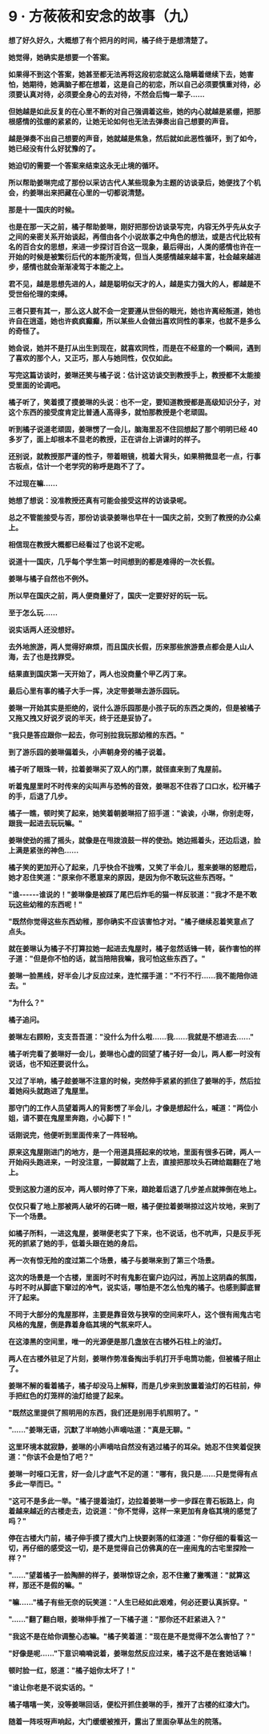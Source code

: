 <link rel="stylesheet" href="../../styles/text.css" />
<h1>9 · 方莜莜和安念的故事（九）</h1>

**想了好久好久，大概想了有个把月的时间，橘子终于是想清楚了。**

**她觉得，她确实是想要一个答案。**

**如果得不到这个答案，她甚至都无法再将这段初恋就这么隐瞒着继续下去，她害怕，她期待，她满脑子都在想着，这是自己的初恋，所以自己必须要慎重对待，必须要认真对待，必须要全身心的去对待，不然会后悔一辈子......**

**但她越是如此反复的在心里不断的对自己强调着这些，她的内心就越是紧绷，把那根感情的弦绷的紧紧的，让她无论如何也无法去弹奏出自己想要的声音。**

**越是弹奏不出自己想要的声音，她就越是焦急，然后就如此恶性循环，到了如今，她已经没有什么好犹豫的了。**

**她迫切的需要一个答案来结束这永无止境的循环。**

**所以帮助姜琳完成了那份以采访古代人某些现象为主题的访谈录后，她便找了个机会，约姜琳出来把藏在心里的一切都说清楚。**

**那是十一国庆的时候。**

**也是在那一天之前，橘子帮助姜琳，刚好把那份访谈录写完，内容无外乎先从女子之间的亲密关系开始谈起，再借由各个小说故事之中角色的想法，或是古代比较有名的百合女的思想，来进一步探讨百合这一现象，最后得出，人类的感情也许在一开始的时候是被繁衍后代的本能所凌驾，但当人类感情越来越丰富，社会越来越进步，感情也就会渐渐凌驾于本能之上。**

**君不见，越是思想先进的人，越是聪明似天才的人，越是实力强大的人，都越是不受世俗伦理的束缚。**

**三者只要有其一，那么这人就不会一定要遵从世俗的眼光，她也许离经叛道，她也许自在逍遥，她也许疯疯癫癫，所以某些人会做出喜欢同性的事来，也就不是多么的奇怪了。**

**她会说，她并不是打从出生到现在，就喜欢同性，而是在不经意的一个瞬间，遇到了喜欢的那个人，又正巧，那人与她同性，仅仅如此。**

**写完这篇访谈时，姜琳还笑与橘子说：估计这访谈交到教授手上，教授都不太能接受里面的论调吧。**

**橘子听了，笑着摸了摸姜琳的头说：也不一定，要知道教授都是高级知识分子，对这个东西的接受度肯定比普通人高得多，就怕那教授是个老顽固。**

**听到橘子说道老顽固，姜琳愣了一会儿，脑海里忍不住回想起了那个明明已经 40 多岁了，面上却根本不显老的教授，正在讲台上讲课时的样子。**

**还别说，就教授那严谨的性子，带着眼镜，梳着大背头，如果稍微显老一点，行事古板点，估计一个老学究的称呼是跑不了了。**

**不过现在嘛......**

**她想了想说：没准教授还真有可能会接受这样的访谈录呢。**

**总之不管能接受与否，那份访谈录姜琳也早在十一国庆之前，交到了教授的办公桌上。**

**相信现在教授大概都已经看过了也说不定呢。**

**说道十一国庆，几乎每个学生第一时间想到的都是难得的一次长假。**

**姜琳与橘子自然也不例外。**

**所以早在国庆之前，两人便商量好了，国庆一定要好好的玩一玩。**

**至于怎么玩......**

**说实话两人还没想好。**

**去外地旅游，两人觉得好麻烦，而且国庆长假，历来那些旅游景点都会是人山人海，去了也是找罪受。**

**结果直到国庆第一天开始了，两人也没商量个甲乙丙丁来。**

**最后心里有事的橘子大手一挥，决定带姜琳去游乐园玩。**

**姜琳一开始其实是拒绝的，说什么游乐园那是小孩子玩的东西之类的，但是被橘子又拖又拽又好说歹说的半天，终于还是妥协了。**

**"我只是答应跟你一起去，你可别拉我玩那幼稚的东西。"**

**到了游乐园的姜琳偏着头，小声朝身旁的橘子说着。**

**橘子听了眼珠一转，拉着姜琳买了双人的门票，就径直来到了鬼屋前。**

**听着鬼屋里时不时传来的尖叫声与恐怖的音效，姜琳忍不住吞了口口水，松开橘子的手，后退了几步。**

**橘子一瞧，顿时笑了起来，她笑着朝姜琳招了招手道："诶诶，小琳，你别走呀，跟我一起进去玩玩嘛。"**

**姜琳使劲的摇了摇头，就像是在甩拨浪鼓一样的使劲。她边摇着头，还边后退，脸上满是紧张的神色......**

**橘子笑的更加开心了起来，几乎快合不拢嘴，又笑了半会儿，惹来姜琳的怒瞪后，她才忍住笑道："原来你不愿意来的原因，是因为你不敢玩这些东西呀。"**

**"谁------谁说的！"姜琳像是被踩了尾巴后炸毛的猫一样反驳道："我才不是不敢玩这些幼稚的东西呢！"**

**"既然你觉得这些东西幼稚，那你确实不应该害怕才对。"橘子继续忍着笑意点了点头。**

**就在姜琳认为橘子不打算拉她一起进去鬼屋时，橘子忽然话锋一转，装作害怕的样子道："但是你不怕的话，就当陪陪我嘛，我可怕这些东西了。"**

**姜琳一脸黑线，好半会儿才反应过来，连忙摆手道："不行不行......我不能陪你进去。"**

**"为什么？"**

**橘子追问。**

**姜琳左右顾盼，支支吾吾道："没什么为什么啦......我......我就是不想进去......"**

**橘子听完看了姜琳好一会儿，姜琳也心虚的回望了橘子好一会儿，两人都一时没有说话，也不知还要说什么。**

**又过了半响，橘子趁姜琳不注意的时候，突然伸手紧紧的抓住了姜琳的手，然后拉着她闷头就跑进了鬼屋里。**

**那守门的工作人员望着两人的背影愣了半会儿，才像是想起什么，喊道："两位小姐，请不要在鬼屋里奔跑，小心脚下！"**

**话刚说完，他便听到里面传来了一阵轻响。**

**原来这鬼屋刚进门的地方，是一个用道具搭起来的坟地，里面有很多石碑，两人一开始闷头跑进来，一时没注意，一脚就踹了上去，直接把那坟头石碑给踹翻在了地上。**

**受到这股力道的反冲，两人顿时停了下来，踉跄着后退了几步差点就摔倒在地上。**

**仅仅只看了地上那被两人破坏的石碑一眼，橘子便拉着姜琳掠过这片坟地，来到了下一个场景。**

**如橘子所料，一进这鬼屋，姜琳便老实了下来，也不说话，也不吭声，只是反手死死的抓紧了她的手，低着头跟在她的身后。**

**再一次有惊无险的度过第二个场景，橘子与姜琳来到了第三个场景。**

**这次的场景是一个古楼，里面时不时有鬼影在窗户边闪过，再加上这阴森的氛围，与时不时从脚底下窜过的冷气，说实话，哪怕是不怎么怕鬼的橘子。也感到脚底冒汗了起来。**

**不同于大部分的鬼屋那样，主要是靠音效与狭窄的空间来吓人，这个很有闹鬼古宅风格的鬼屋，倒是靠着身临其境的气氛来吓人。**

**在这漆黑的空间里，唯一的光源便是那几盏放在古楼外石柱上的油灯。**

**两人在古楼外驻足了片刻，姜琳作势准备掏出手机打开手电筒功能，但被橘子阻止了。**

**姜琳不解的看着橘子，橘子却没马上解释，而是几步来到放置着油灯的石柱前，伸手把红色的灯笼样的油灯给提了起来。**

**"既然这里提供了照明用的东西，我们还是别用手机照明了。"**

**"......"姜琳无语，沉默了半响她小声嘀咕道："真是无聊。"**

**这里环境本就寂静，姜琳的小声嘀咕自然没有逃过橘子的耳朵。她忍不住笑着促狭道："你该不会是怕了吧？"**

**姜琳一时哑口无言，好一会儿才底气不足的道："哪有，我只是......只是觉得有点多此一举而已。"**

**"这可不是多此一举。"橘子提着油灯，边拉着姜琳一步一步踩在青石板路上，向着越来越近的古楼走去，边说道："你不觉得，这样一来更加有身临其境的感觉了吗？"**

**停在古楼大门前，橘子伸手摸了摸大门上快要剥落的红漆道："你仔细的看看这一切，再仔细的感受这一切，是不是觉得自己仿佛真的在一座闹鬼的古宅里探险一样？"**

**"......"望着橘子一脸陶醉的样子，姜琳惊讶之余，忍不住撇了撇嘴道："就算这样，那还不是假的嘛。"**

**"嘛......"橘子有些无奈的玩笑道："人生已经如此艰难，何必还要认真拆穿。"**

**"......"翻了翻白眼，姜琳伸手推了一下橘子道："那你还不赶紧进入？"**

**"我这不是在给你调整心态嘛。"橘子笑着道："现在是不是觉得不怎么害怕了？"**

**"好像是呢......"下意识喃喃说着，姜琳忽然反应过来，橘子这不是在套她话嘛！**

**顿时脸一红，怒道："橘子姐你太坏了！"**

**"谁让你老是不说实话的。"**

**橘子嘻嘻一笑，没等姜琳回话，便松开抓住姜琳的手，推开了古楼的红漆大门。**

**随着一阵吱呀声响起，大门缓缓被推开，露出了里面杂草丛生的院落。**

